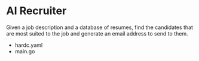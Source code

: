 # AI Recruiter

Given a job description and a database of resumes, find the candidates that are most suited to the job and generate an email address to send to them.

* hardc.yaml
* main.go
